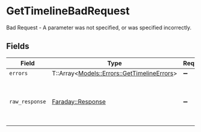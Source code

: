 # GetTimelineBadRequest

Bad Request - A parameter was not specified, or was specified incorrectly.


## Fields

| Field                                                                                   | Type                                                                                    | Required                                                                                | Description                                                                             |
| --------------------------------------------------------------------------------------- | --------------------------------------------------------------------------------------- | --------------------------------------------------------------------------------------- | --------------------------------------------------------------------------------------- |
| `errors`                                                                                | T::Array<[Models::Errors::GetTimelineErrors](../../models/errors/gettimelineerrors.md)> | :heavy_minus_sign:                                                                      | N/A                                                                                     |
| `raw_response`                                                                          | [Faraday::Response](https://www.rubydoc.info/gems/faraday/Faraday/Response)             | :heavy_minus_sign:                                                                      | Raw HTTP response; suitable for custom response parsing                                 |